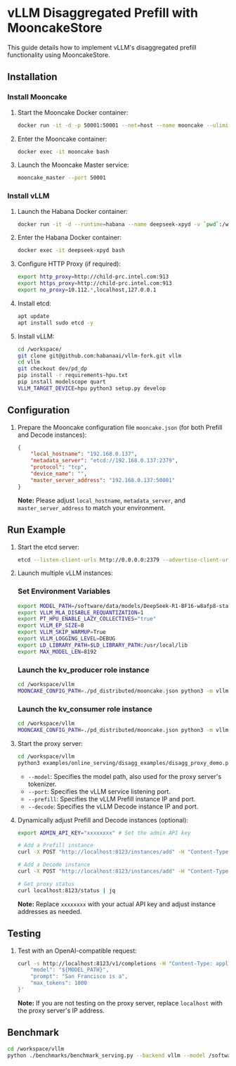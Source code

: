 # vLLM Disaggregated Prefill with MooncakeStore

This guide details how to implement vLLM's disaggregated prefill functionality using MooncakeStore.

## Installation

### Install Mooncake

1.  Start the Mooncake Docker container:

    ```bash
    docker run -it -d -p 50001:50001 --net=host --name mooncake --ulimit memlock=-1 -t -i alogfans/mooncake:latest /bin/bash
    ```

2.  Enter the Mooncake container:

    ```bash
    docker exec -it mooncake bash
    ```

3.  Launch the Mooncake Master service:

    ```bash
    mooncake_master --port 50001
    ```

### Install vLLM

1.  Launch the Habana Docker container:

    ```bash
    docker run -it -d --runtime=habana --name deepseek-xpyd -v `pwd`:/workspace/vllm/ -v /software/data/disk10:/software/data -e HABANA_VISIBLE_DEVICES=all -e OMPI_MCA_btl_vader_single_copy_mechanism=none --cap-add=sys_nice --ipc=host --net=host -e HF_HOME=/software/data/ artifactory-kfs.habana-labs.com/docker-local/1.20.0/ubuntu22.04/habanalabs/pytorch-installer-2.6.0:1.20.0-521 /bin/bash
    ```

2.  Enter the Habana Docker container:

    ```bash
    docker exec -it deepseek-xpyd bash
    ```

3.  Configure HTTP Proxy (if required):

    ```bash
    export http_proxy=http://child-prc.intel.com:913
    export https_proxy=http://child-prc.intel.com:913
    export no_proxy=10.112.*,localhost,127.0.0.1
    ```

4.  Install etcd:

    ```bash
    apt update
    apt install sudo etcd -y
    ```

5.  Install vLLM:

    ```bash
    cd /workspace/
    git clone git@github.com:habanaai/vllm-fork.git vllm
    cd vllm
    git checkout dev/pd_dp
    pip install -r requirements-hpu.txt
    pip install modelscope quart
    VLLM_TARGET_DEVICE=hpu python3 setup.py develop
    ```

## Configuration

1.  Prepare the Mooncake configuration file `mooncake.json` (for both Prefill and Decode instances):

    ```json
    {
        "local_hostname": "192.168.0.137",
        "metadata_server": "etcd://192.168.0.137:2379",
        "protocol": "tcp",
        "device_name": "",
        "master_server_address": "192.168.0.137:50001"
    }
    ```

    **Note:** Please adjust `local_hostname`, `metadata_server`, and `master_server_address` to match your environment.

## Run Example

1.  Start the etcd server:

    ```bash
    etcd --listen-client-urls http://0.0.0.0:2379 --advertise-client-urls http://localhost:2379  >etcd.log 2>&1 &
    ```

2.  Launch multiple vLLM instances:

    ### Set Environment Variables

    ```bash
    export MODEL_PATH=/software/data/models/DeepSeek-R1-BF16-w8afp8-static-no-ste-G2/
    export VLLM_MLA_DISABLE_REQUANTIZATION=1
    export PT_HPU_ENABLE_LAZY_COLLECTIVES="true"
    export VLLM_EP_SIZE=8
    export VLLM_SKIP_WARMUP=True
    export VLLM_LOGGING_LEVEL=DEBUG
    export LD_LIBRARY_PATH=$LD_LIBRARY_PATH:/usr/local/lib
    export MAX_MODEL_LEN=8192
    ```

    ### Launch the kv_producer role instance

    ```bash
    cd /workspace/vllm
    MOONCAKE_CONFIG_PATH=./pd_distributed/mooncake.json python3 -m vllm.entrypoints.openai.api_server --model $MODEL_PATH --port 8100 --max-model-len $MAX_MODEL_LEN --gpu-memory-utilization 0.9 -tp 8 --disable-async-output-proc --max-num-seqs 32 --enforce-eager --trust-remote-code --kv-transfer-config '{"kv_connector":"MooncakeStoreConnector","kv_role":"kv_producer"}'
    ```

    ### Launch the kv_consumer role instance

    ```bash
    cd /workspace/vllm
    MOONCAKE_CONFIG_PATH=./pd_distributed/mooncake.json python3 -m vllm.entrypoints.openai.api_server --model $MODEL_PATH --port 8200 --max-model-len $MAX_MODEL_LEN --gpu-memory-utilization 0.9 -tp 8 --disable-async-output-proc --max-num-seqs 32 --enforce-eager --trust-remote-code --kv-transfer-config '{"kv_connector":"MooncakeStoreConnector","kv_role":"kv_consumer"}'
    ```

3.  Start the proxy server:

    ```bash
    cd /workspace/vllm
    python3 examples/online_serving/disagg_examples/disagg_proxy_demo.py --model $MODEL_PATH --prefill 127.0.0.1:8100 --decode 127.0.0.1:8200 --port 8123
    ```

    * `--model`: Specifies the model path, also used for the proxy server's tokenizer.
    * `--port`: Specifies the vLLM service listening port.
    * `--prefill`: Specifies the vLLM Prefill instance IP and port.
    * `--decode`: Specifies the vLLM Decode instance IP and port.

4.  Dynamically adjust Prefill and Decode instances (optional):

    ```bash
    export ADMIN_API_KEY="xxxxxxxx" # Set the admin API key

    # Add a Prefill instance
    curl -X POST "http://localhost:8123/instances/add" -H "Content-Type: application/json" -H "X-API-Key: $ADMIN_API_KEY" -d '{"type": "prefill", "instance": "localhost:8300"}'

    # Add a Decode instance
    curl -X POST "http://localhost:8123/instances/add" -H "Content-Type: application/json" -H "X-API-Key: $ADMIN_API_KEY" -d '{"type": "decode", "instance": "localhost:8301"}'

    # Get proxy status
    curl localhost:8123/status | jq
    ```

    **Note:** Replace `xxxxxxxx` with your actual API key and adjust instance addresses as needed.

## Testing

1.  Test with an OpenAI-compatible request:

    ```bash
    curl -s http://localhost:8123/v1/completions -H "Content-Type: application/json" -d '{
        "model": "${MODEL_PATH}",
        "prompt": "San Francisco is a",
        "max_tokens": 1000
    }'
    ```
    **Note:** If you are not testing on the proxy server, replace `localhost` with the proxy server's IP address.

## Benchmark
```bash
cd /workspace/vllm
python ./benchmarks/benchmark_serving.py --backend vllm --model /software/data/models/DeepSeek-R1-BF16-w8afp8-static-no-ste-G2/ --dataset-name random --request-rate inf --host 127.0.0.1 --port 8123 --random-input-len 1000 --random-output-len 1000 --random-range-ratio 0.8 --trust-remote-code --max-concurrency 64 --num-prompts 640 --ignore-eos
```
